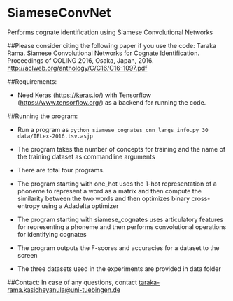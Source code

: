 # SiameseConvNet
Performs cognate identification using Siamese Convolutional Networks

##Please consider citing the following paper if you use the code:
Taraka Rama. Siamese Convolutional Networks for Cognate Identification. Proceedings of COLING 2016, Osaka, Japan, 2016.	http://aclweb.org/anthology/C/C16/C16-1097.pdf

##Requirements:
  - Need Keras (https://keras.io/) with Tensorflow (https://www.tensorflow.org/) as  a backend for running the code.
  
##Running the program:
 - Run a program as ```python siamese_cognates_cnn_langs_info.py 30 data/IELex-2016.tsv.asjp```
 - The program takes the number of concepts for training and the name of the training dataset as commandline arguments
 - There are total four programs. 
 - The program starting with one_hot uses the 1-hot representation of a phoneme to represent a word as a matrix and then compute the similarity between the two words and then optimizes binary cross-entropy using a Adadelta optimizer
 - The program starting with siamese_cognates uses articulatory features for representing a phoneme and then performs convolutional operations for identifying cognates
 
 - The program outputs the F-scores and accuracies for a dataset to the screen
 - The three datasets used in the experiments are provided in data folder
  
##Contact:
In case of any questions, contact taraka-rama.kasicheyanula@uni-tuebingen.de
